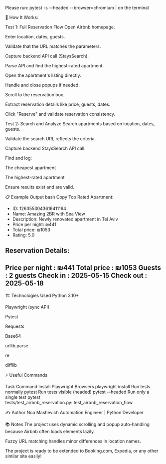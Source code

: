 Please run: pytest -s --headed --browser=chromium   | on the terminal

🧠 How It Works:

Test 1: Full Reservation Flow
Open Airbnb homepage.

Enter location, dates, guests.

Validate that the URL matches the parameters.

Capture backend API call (StaysSearch).

Parse API and find the highest-rated apartment.

Open the apartment's listing directly.

Handle and close popups if needed.

Scroll to the reservation box.

Extract reservation details like price, guests, dates.

Click "Reserve" and validate reservation consistency.

Test 2: Search and Analyze
Search apartments based on location, dates, guests.

Validate the search URL reflects the criteria.

Capture backend StaysSearch API call.

Find and log:

The cheapest apartment

The highest-rated apartment

Ensure results exist and are valid.


📋 Example Output
bash
Copy
Top Rated Apartment:
  - ID: 1263553043616411164
  - Name: Amazing 2BR with Sea View
  - Description: Newly renovated apartment in Tel Aviv
  - Price per night: ₪441
  - Total price: ₪1053
  - Rating: 5.0

Reservation Details:
--------------------------------------------------
Price per night : ₪441
Total price     : ₪1053
Guests          : 2 guests
Check in        : 2025-05-15
Check out       : 2025-05-18
--------------------------------------------------
🏗️ Technologies Used
Python 3.10+

Playwright (sync API)

Pytest

Requests

Base64

urllib.parse

re

difflib

⚡ Useful Commands

Task	Command
Install Playwright Browsers	playwright install
Run tests normally	pytest
Run tests visible (headed)	pytest --headed
Run only a single test	pytest tests/test_airbnb_reservation.py::test_airbnb_reservation_flow

✍️ Author
Noa Mashevich
Automation Engineer | Python Developer 

📚 Notes
The project uses dynamic scrolling and popup auto-handling because Airbnb often loads elements lazily.

Fuzzy URL matching handles minor differences in location names.

The project is ready to be extended to Booking.com, Expedia, or any other similar site easily!
